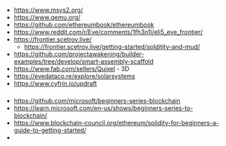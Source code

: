 - https://www.msys2.org/ 
- https://www.qemu.org/
- https://github.com/ethereumbook/ethereumbook
- https://www.reddit.com/r/Eve/comments/1fh3n1l/eli5_eve_frontier/
- https://frontier.scetrov.live/
  - https://frontier.scetrov.live/getting-started/solditity-and-mud/
- https://github.com/projectawakening/builder-examples/tree/develop/smart-assembly-scaffold
- https://www.fab.com/sellers/Quixel - 3D
- https://evedataco.re/explore/solarsystems
- https://www.cyfrin.io/updraft

#####
- https://github.com/microsoft/beginners-series-blockchain
- https://learn.microsoft.com/en-us/shows/beginners-series-to-blockchain/
- https://www.blockchain-council.org/ethereum/solidity-for-beginners-a-guide-to-getting-started/
- 


